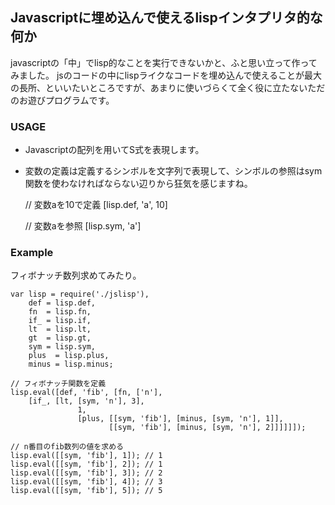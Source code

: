 ## Javascriptに埋め込んで使えるlispインタプリタ的な何か

javascriptの「中」でlisp的なことを実行できないかと、ふと思い立って作ってみました。
jsのコードの中にlispライクなコードを埋め込んで使えることが最大の長所、といいたいところですが、あまりに使いづらくて全く役に立たないただのお遊びプログラムです。

### USAGE

* Javascriptの配列を用いてS式を表現します。
* 変数の定義は定義するシンボルを文字列で表現して、シンボルの参照はsym関数を使わなければならない辺りから狂気を感じますね。

    
    // 変数aを10で定義
    [lisp.def, 'a', 10]
    
    // 変数aを参照
    [lisp.sym, 'a']

### Example

フィボナッチ数列求めてみたり。
    
    var lisp = require('./jslisp'),
        def = lisp.def,
        fn  = lisp.fn,
        if_ = lisp.if,
        lt  = lisp.lt,
        gt  = lisp.gt,
        sym = lisp.sym,
        plus  = lisp.plus,
        minus = lisp.minus;

    // フィボナッチ関数を定義
    lisp.eval([def, 'fib', [fn, ['n'],
        [if_, [lt, [sym, 'n'], 3],
                   1,
                   [plus, [[sym, 'fib'], [minus, [sym, 'n'], 1]],
                          [[sym, 'fib'], [minus, [sym, 'n'], 2]]]]]]);

    // n番目のfib数列の値を求める
    lisp.eval([[sym, 'fib'], 1]); // 1
    lisp.eval([[sym, 'fib'], 2]); // 1
    lisp.eval([[sym, 'fib'], 3]); // 2
    lisp.eval([[sym, 'fib'], 4]); // 3
    lisp.eval([[sym, 'fib'], 5]); // 5

